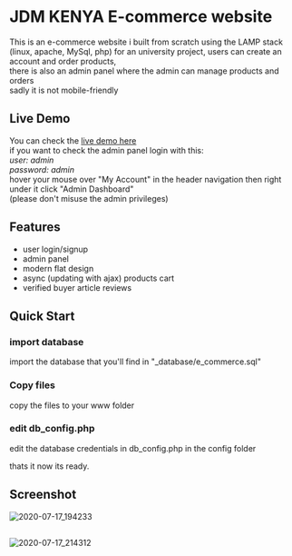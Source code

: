 # JDM KENYA E-commerce website

This is an e-commerce website i built from scratch using the LAMP stack (linux, apache, MySql, php) for an university project, users can create an account and order products,  
there is also an admin panel where the admin can manage products and orders  
sadly it is not mobile-friendly

## Live Demo

You can check the [live demo here](http://rh-works.rf.gd/E-commerce/)  
if you want to check the admin panel login with this:  
*user: admin*  
*password: admin*  
hover your mouse over "My Account" in the header navigation then right under it click "Admin Dashboard"  
(please don't misuse the admin privileges)  

## Features

* user login/signup
* admin panel
* modern flat design
* async (updating with ajax) products cart
* verified buyer article reviews

## Quick Start

### import database
import the database that you'll find in "_database/e_commerce.sql"

### Copy files
copy the files to your www folder

### edit db_config.php
edit the database credentials in db_config.php in the config folder  

thats it now its ready.

## Screenshot
![2020-07-17_194233](https://user-images.githubusercontent.com/46753769/87829339-cb41ba80-c876-11ea-8bff-f857b7f1db66.jpg)
##
![2020-07-17_214312](https://user-images.githubusercontent.com/46753769/87829443-017f3a00-c877-11ea-89c0-49b9b386f52d.jpg)

